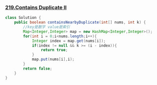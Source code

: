 ### [219.Contains Duplicate II](https://leetcode.com/problems/contains-duplicate-ii/)

```java
class Solution {
    public boolean containsNearbyDuplicate(int[] nums, int k) {
        //key是数字 value是索引
        Map<Integer,Integer> map = new HashMap<Integer,Integer>();
        for(int i = 0;i<nums.length;i++){
            Integer index = map.get(nums[i]);
            if(index != null && k >= (i - index)){
                return true;
            }
            map.put(nums[i],i);
        }
        return false;
    }
}
```